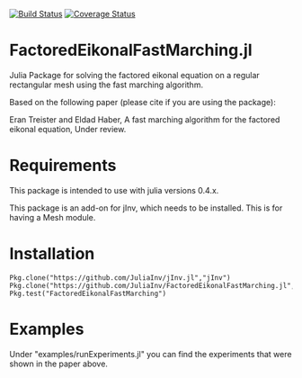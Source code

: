 [![Build Status](https://travis-ci.org/JuliaInv/FactoredEikonalFastMarching.jl.svg?branch=master)](https://travis-ci.org/JuliaInv/FactoredEikonalFastMarching.jl)
[![Coverage Status](https://coveralls.io/repos/github/JuliaInv/FactoredEikonalFastMarching.jl/badge.svg?branch=master)](https://coveralls.io/github/JuliaInv/FactoredEikonalFastMarching.jl?branch=master)

# FactoredEikonalFastMarching.jl
Julia Package for solving the factored eikonal equation on a regular rectangular mesh using the fast marching algorithm.

Based on the following paper (please cite if you are using the package):

Eran Treister and Eldad Haber, A fast marching algorithm for the factored eikonal equation, Under review.

# Requirements

This package is intended to use with julia versions 0.4.x.

This package is an add-on for jInv, which needs to be installed. This is for having a Mesh module.

# Installation

```
Pkg.clone("https://github.com/JuliaInv/jInv.jl","jInv")
Pkg.clone("https://github.com/JuliaInv/FactoredEikonalFastMarching.jl","FactoredEikonalFastMarching")
Pkg.test("FactoredEikonalFastMarching")
```

# Examples

Under "examples/runExperiments.jl" you can find the experiments that were shown in the paper above. 


